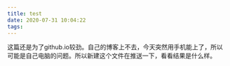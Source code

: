 ```yaml
---
title: test
date: 2020-07-31 10:04:22
tags:
---
```


这篇还是为了github.io较劲。自己的博客上不去，今天突然用手机能上了，所以可能是自己电脑的问题。所以新建这个文件在推送一下，看看结果是什么样。